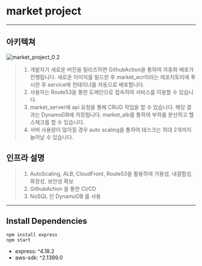 # market project
---

## 아키텍쳐

![market_project_0 2](https://github.com/parknahye/market/assets/127065825/e24f96dd-706c-4005-86ab-14baa1f7c67d)




>1. 개발자가 새로운 버전을 릴리즈하면 GithubAction을 통하여 자동화 배포가 진행됩니다. 새로운 이미지를 빌드한 후 market_ecr이라는 레포지토리에 푸시한 후 service에 컨테이너를 자동으로 배포합니다.
>2. 사용자는 Route53을 통한 도메인으로 접속하여 서비스를 이용할 수 있습니다.
>3. market_server에 api 요청을 통해 CRUD 작업을 할 수 있습니다. 해당 결과는 DynamoDB에 저장됩니다. market_alb를 통하여 부하를 분산하고 헬스체크를 할 수 있습니다.
>4. 서버 사용량이 많아질 경우 auto scaling을 통하여 테스크는 최대 2개까지 늘어날 수 있습니다.



## 인프라 설명

>1. AutoScaling, ALB, CloudFront, Route53을 활용하여 가용성, 내결함성, 확장성, 보안성 확보
>2. GithubAction 을 통한 CI/CD
>3. NoSQL 인 DynamoDB 를 사용


---

## Install Dependencies

```
npm install express
npm start
```

- express: ^4.18.2
- aws-sdk: ^2.1399.0
